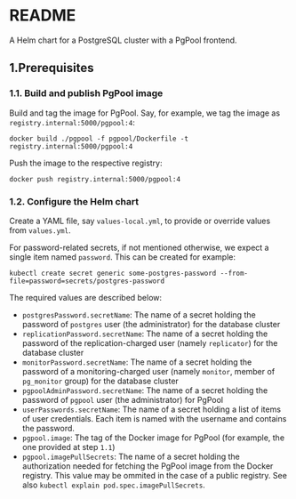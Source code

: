 # README

A Helm chart for a PostgreSQL cluster with a PgPool frontend.

## 1.Prerequisites

### 1.1. Build and publish PgPool image

Build and tag the image for PgPool. Say, for example, we tag the image as `registry.internal:5000/pgpool:4`:

    docker build ./pgpool -f pgpool/Dockerfile -t registry.internal:5000/pgpool:4

Push the image to the respective registry:

    docker push registry.internal:5000/pgpool:4
 
### 1.2. Configure the Helm chart

Create a YAML file, say `values-local.yml`, to provide or override values from `values.yml`.

For password-related secrets, if not mentioned otherwise, we expect a single item named `password`. This can be created for example:

    kubectl create secret generic some-postgres-password --from-file=password=secrets/postgres-password

The required values are described below:

 * `postgresPassword.secretName`: The name of a secret holding the password of `postgres` user (the administrator) for the database cluster
 * `replicationPassword.secretName`: The name of a secret holding the password of the replication-charged user (namely `replicator`) for the database cluster
 * `monitorPassword.secretName`: The name of a secret holding the password of a monitoring-charged user (namely `monitor`, member of `pg_monitor` group) for the database cluster
 * `pgpoolAdminPassword.secretName`: The name of a secret holding the password of `pgpool` user (the administrator) for PgPool
 * `userPasswords.secretName`:  The name of a secret holding a list of items of user credentials. Each item is named with the username and contains the password.
 * `pgpool.image`: The tag of the Docker image for PgPool (for example, the one provided at step `1.1`)
 * `pgpool.imagePullSecrets`: The name of a secret holding the authorization needed for fetching the PgPool image from the Docker registry. This value may be ommited in the case of a public registry. See also `kubectl explain pod.spec.imagePullSecrets`.
   
